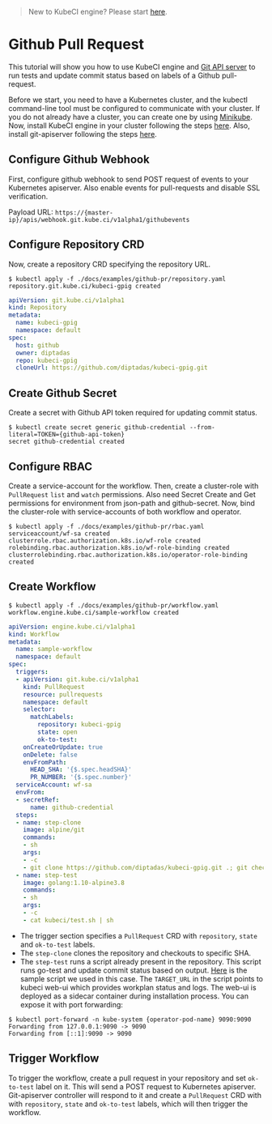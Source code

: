 > New to KubeCI engine? Please start [here](/docs/concepts/README.md).

# Github Pull Request

This tutorial will show you how to use KubeCI engine and [Git API server](https://github.com/kube-ci/git-apiserver) to run tests and update commit status based on labels of a Github pull-request.

Before we start, you need to have a Kubernetes cluster, and the kubectl command-line tool must be configured to communicate with your cluster. If you do not already have a cluster, you can create one by using [Minikube](https://github.com/kubernetes/minikube). Now, install KubeCI engine in your cluster following the steps [here](/docs/setup/install.md). Also, install git-apiserver following the steps [here](https://github.com/kube-ci/git-apiserver).

## Configure Github Webhook

First, configure github webhook to send POST request of events to your Kubernetes apiserver. Also enable events for pull-requests and disable SSL verification.

Payload URL: `https://{master-ip}/apis/webhook.git.kube.ci/v1alpha1/githubevents`

## Configure Repository CRD

Now, create a repository CRD specifying the repository URL.

```console
$ kubectl apply -f ./docs/examples/github-pr/repository.yaml
repository.git.kube.ci/kubeci-gpig created
```

```yaml
apiVersion: git.kube.ci/v1alpha1
kind: Repository
metadata:
  name: kubeci-gpig
  namespace: default
spec:
  host: github
  owner: diptadas
  repo: kubeci-gpig
  cloneUrl: https://github.com/diptadas/kubeci-gpig.git
```

## Create Github Secret

Create a secret with Github API token required for updating commit status.

```console
$ kubectl create secret generic github-credential --from-literal=TOKEN={github-api-token}
secret github-credential created
```

## Configure RBAC

Create a service-account for the workflow. Then, create a cluster-role with `PullRequest` `list` and `watch` permissions. Also need Secret Create and Get permissions for environment from json-path and github-secret. Now, bind the cluster-role with service-accounts of both workflow and operator.

```console
$ kubectl apply -f ./docs/examples/github-pr/rbac.yaml
serviceaccount/wf-sa created
clusterrole.rbac.authorization.k8s.io/wf-role created
rolebinding.rbac.authorization.k8s.io/wf-role-binding created
clusterrolebinding.rbac.authorization.k8s.io/operator-role-binding created
```

## Create Workflow

```console
$ kubectl apply -f ./docs/examples/github-pr/workflow.yaml
workflow.engine.kube.ci/sample-workflow created
```

```yaml
apiVersion: engine.kube.ci/v1alpha1
kind: Workflow
metadata:
  name: sample-workflow
  namespace: default
spec:
  triggers:
  - apiVersion: git.kube.ci/v1alpha1
    kind: PullRequest
    resource: pullrequests
    namespace: default
    selector:
      matchLabels:
        repository: kubeci-gpig
        state: open
        ok-to-test:
    onCreateOrUpdate: true
    onDelete: false
    envFromPath:
      HEAD_SHA: '{$.spec.headSHA}'
      PR_NUMBER: '{$.spec.number}'
  serviceAccount: wf-sa
  envFrom:
  - secretRef:
      name: github-credential
  steps:
  - name: step-clone
    image: alpine/git
    commands:
    - sh
    args:
    - -c
    - git clone https://github.com/diptadas/kubeci-gpig.git .; git checkout $HEAD_SHA
  - name: step-test
    image: golang:1.10-alpine3.8
    commands:
    - sh
    args:
    - -c
    - cat kubeci/test.sh | sh
```

- The trigger section specifies a `PullRequest` CRD with `repository`, `state` and `ok-to-test` labels.
- The `step-clone` clones the repository and checkouts to specific SHA.
- The `step-test` runs a script already present in the repository. This script runs go-test and update commit status based on output. [Here](/docs/examples/github-pr/test.sh) is the sample script we used in this case. The `TARGET_URL` in the script points to kubeci web-ui which provides workplan status and logs. The web-ui is deployed as a sidecar container during installation process. You can expose it with port forwarding:

```console
$ kubectl port-forward -n kube-system {operator-pod-name} 9090:9090
Forwarding from 127.0.0.1:9090 -> 9090
Forwarding from [::1]:9090 -> 9090
```

## Trigger Workflow

To trigger the workflow, create a pull request in your repository and set `ok-to-test` label on it. This will send a POST request to Kubernetes apiserver. Git-apiserver controller will respond to it and create a `PullRequest` CRD with with `repository`, `state` and `ok-to-test` labels, which will then trigger the workflow.